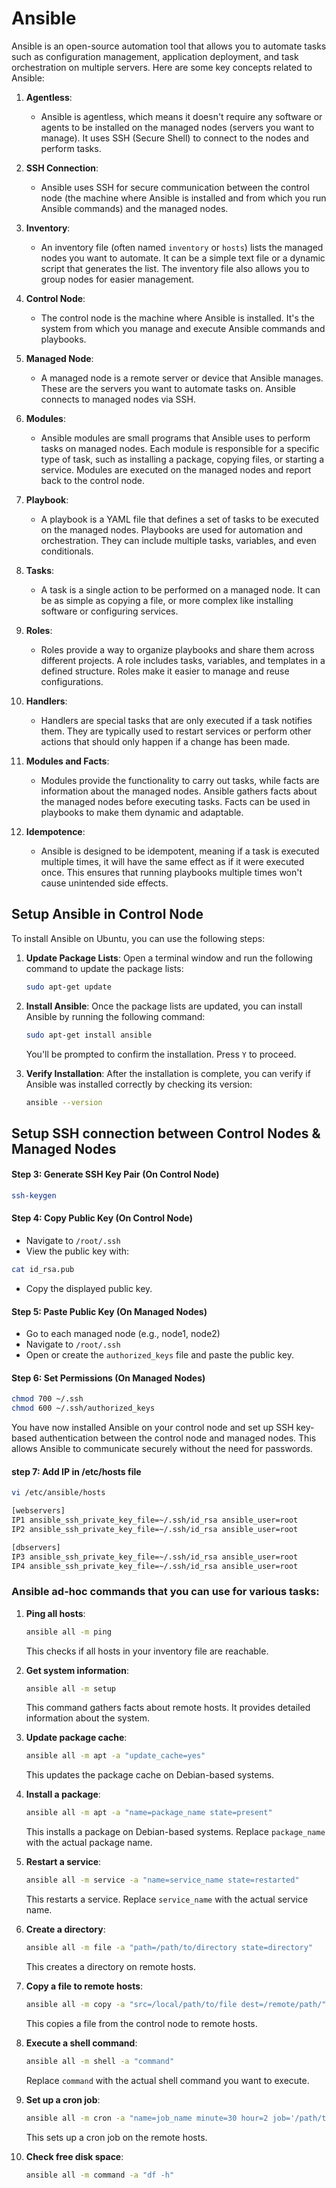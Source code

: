 # Ansible

Ansible is an open-source automation tool that allows you to automate tasks such as configuration management, application deployment, and task orchestration on multiple servers. Here are some key concepts related to Ansible:

1. **Agentless**:
   - Ansible is agentless, which means it doesn't require any software or agents to be installed on the managed nodes (servers you want to manage). It uses SSH (Secure Shell) to connect to the nodes and perform tasks.

2. **SSH Connection**:
   - Ansible uses SSH for secure communication between the control node (the machine where Ansible is installed and from which you run Ansible commands) and the managed nodes.

3. **Inventory**:
   - An inventory file (often named `inventory` or `hosts`) lists the managed nodes you want to automate. It can be a simple text file or a dynamic script that generates the list. The inventory file also allows you to group nodes for easier management.

4. **Control Node**:
   - The control node is the machine where Ansible is installed. It's the system from which you manage and execute Ansible commands and playbooks.

5. **Managed Node**:
   - A managed node is a remote server or device that Ansible manages. These are the servers you want to automate tasks on. Ansible connects to managed nodes via SSH.

6. **Modules**:
   - Ansible modules are small programs that Ansible uses to perform tasks on managed nodes. Each module is responsible for a specific type of task, such as installing a package, copying files, or starting a service. Modules are executed on the managed nodes and report back to the control node.

7. **Playbook**:
   - A playbook is a YAML file that defines a set of tasks to be executed on the managed nodes. Playbooks are used for automation and orchestration. They can include multiple tasks, variables, and even conditionals.

8. **Tasks**:
   - A task is a single action to be performed on a managed node. It can be as simple as copying a file, or more complex like installing software or configuring services.

9. **Roles**:
   - Roles provide a way to organize playbooks and share them across different projects. A role includes tasks, variables, and templates in a defined structure. Roles make it easier to manage and reuse configurations.

10. **Handlers**:
    - Handlers are special tasks that are only executed if a task notifies them. They are typically used to restart services or perform other actions that should only happen if a change has been made.

11. **Modules and Facts**:
    - Modules provide the functionality to carry out tasks, while facts are information about the managed nodes. Ansible gathers facts about the managed nodes before executing tasks. Facts can be used in playbooks to make them dynamic and adaptable.

12. **Idempotence**:
    - Ansible is designed to be idempotent, meaning if a task is executed multiple times, it will have the same effect as if it were executed once. This ensures that running playbooks multiple times won't cause unintended side effects.

## Setup Ansible in Control Node

To install Ansible on Ubuntu, you can use the following steps:

1. **Update Package Lists**:
   Open a terminal window and run the following command to update the package lists:

   ```bash
   sudo apt-get update
   ```

2. **Install Ansible**:
   Once the package lists are updated, you can install Ansible by running the following command:

   ```bash
   sudo apt-get install ansible
   ```

   You'll be prompted to confirm the installation. Press `Y` to proceed.

3. **Verify Installation**:
   After the installation is complete, you can verify if Ansible was installed correctly by checking its version:

   ```bash
   ansible --version
   ```

## Setup SSH connection between Control Nodes & Managed Nodes


#### Step 3: Generate SSH Key Pair (On Control Node)
```bash
ssh-keygen
```

#### Step 4: Copy Public Key (On Control Node)
- Navigate to `/root/.ssh`
- View the public key with:
```bash
cat id_rsa.pub
```
- Copy the displayed public key.

#### Step 5: Paste Public Key (On Managed Nodes)
- Go to each managed node (e.g., node1, node2)
- Navigate to `/root/.ssh`
- Open or create the `authorized_keys` file and paste the public key.

#### Step 6: Set Permissions (On Managed Nodes)
```bash
chmod 700 ~/.ssh
chmod 600 ~/.ssh/authorized_keys
```

You have now installed Ansible on your control node and set up SSH key-based authentication between the control node and managed nodes. This allows Ansible to communicate securely without the need for passwords.

#### step 7: Add IP in /etc/hosts file

```bash
vi /etc/ansible/hosts

[webservers]
IP1 ansible_ssh_private_key_file=~/.ssh/id_rsa ansible_user=root
IP2 ansible_ssh_private_key_file=~/.ssh/id_rsa ansible_user=root

[dbservers]
IP3 ansible_ssh_private_key_file=~/.ssh/id_rsa ansible_user=root
IP4 ansible_ssh_private_key_file=~/.ssh/id_rsa ansible_user=root
```


### Ansible ad-hoc commands that you can use for various tasks:

1. **Ping all hosts**:

   ```bash
   ansible all -m ping
   ```

   This checks if all hosts in your inventory file are reachable.

2. **Get system information**:

   ```bash
   ansible all -m setup
   ```

   This command gathers facts about remote hosts. It provides detailed information about the system.

3. **Update package cache**:

   ```bash
   ansible all -m apt -a "update_cache=yes"
   ```

   This updates the package cache on Debian-based systems.

4. **Install a package**:

   ```bash
   ansible all -m apt -a "name=package_name state=present"
   ```

   This installs a package on Debian-based systems. Replace `package_name` with the actual package name.

5. **Restart a service**:

   ```bash
   ansible all -m service -a "name=service_name state=restarted"
   ```

   This restarts a service. Replace `service_name` with the actual service name.

6. **Create a directory**:

   ```bash
   ansible all -m file -a "path=/path/to/directory state=directory"
   ```

   This creates a directory on remote hosts.

7. **Copy a file to remote hosts**:

   ```bash
   ansible all -m copy -a "src=/local/path/to/file dest=/remote/path/"
   ```

   This copies a file from the control node to remote hosts.

8. **Execute a shell command**:

   ```bash
   ansible all -m shell -a "command"
   ```

   Replace `command` with the actual shell command you want to execute.

9. **Set up a cron job**:

   ```bash
   ansible all -m cron -a "name=job_name minute=30 hour=2 job='/path/to/script.sh'"
   ```

   This sets up a cron job on the remote hosts.

10. **Check free disk space**:

    ```bash
    ansible all -m command -a "df -h"
    ```


